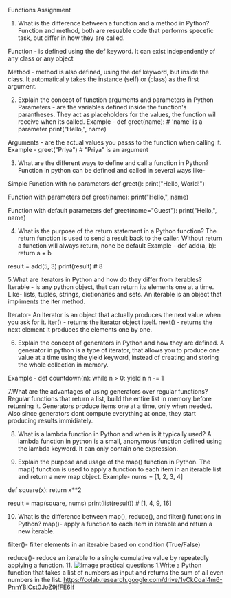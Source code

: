 Functions Assignment
1. What is the difference between a function and a method in Python?
Function and method, both are resuable code that performs specefic task, but differ in how they are called.

Function - is defined using the def keyword. It can exist independently of any class or any object

Method - method is also defined, using the def keyword, but inside the class. It automatically takes the instance (self) or (class) as the first argument.

2. Explain the concept of function arguments and parameters in Python
Parameters - are the variables defined inside the function's parantheses. They act as placeholders for the values, the function wil receive when its called. Example - def greet(name): # 'name' is a parameter print("Hello,", name)

Arguments - are the actual values you passs to the function when calling it. Example - greet("Priya") # "Priya" is an argument

3. What are the different ways to define and call a function in Python?
Function in python can be defined and called in several ways like-

Simple Function with no parameters def greet(): print("Hello, World!")

Function with parameters def greet(name): print("Hello,", name)

Function with default parameters def greet(name="Guest"): print("Hello,", name)

4. What is the purpose of the return statement in a Python function?
The return function is used to send a result back to the caller. Without return a function will always return, none be default Example - def add(a, b): return a + b

result = add(5, 3) print(result) # 8

5.What are iterators in Python and how do they differ from iterables?
Iterable - is any python object, that can return its elements one at a time. Like- lists, tuples, strings, dictionaries and sets. An iterable is an object that impliments the iter method.

Iterator- An Iterator is an object that actually produces the next value when you ask for it. iter() - returns the iterator object itself. next() - returns the next element It produces the elements one by one.

6. Explain the concept of generators in Python and how they are defined.
A generator in python is a type of iterator, that allows you to produce one value at a time using the yield keyword, instead of creating and storing the whole collection in memory.

Example - def countdown(n): while n > 0: yield n n -= 1

7.What are the advantages of using generators over regular functions?
Regular functions that return a list, build the entire list in memory before returning it. Generators produce items one at a time, only when needed. Also since generators dont compute everything at once, they start producing results immidiately.

8. What is a lambda function in Python and when is it typically used?
A lambda function in python is a small, anonymous function defined using the lambda keyword. It can only contain one expression.

9. Explain the purpose and usage of the map() function in Python.
The map() function is used to apply a function to each item in an iterable list and return a new map object. Example- nums = [1, 2, 3, 4]

def square(x): return x**2

result = map(square, nums) print(list(result)) # [1, 4, 9, 16]

10. What is the difference between map(), reduce(), and filter() functions in Python?
map()- apply a function to each item in iterable and return a new iterable.

filter()- filter elements in an iterable based on condition (True/False)

reduce()- reduce an iterable to a single cumulative value by repeatedly applying a function.
11.
![Image](https://github.com/user-attachments/assets/1285551b-b657-4956-ac0e-a54542b62382)
practical questions 
1.Write a Python function that takes a list of numbers as input and returns the sum of all even numbers in the list.
https://colab.research.google.com/drive/1vCkCoaI4m6-PnnYBICst0JoZ9jfFE6If

